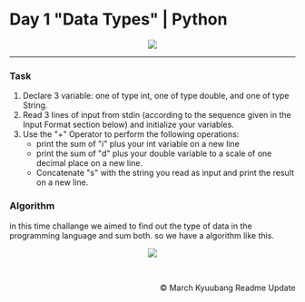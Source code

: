 # Day 1 "Data Types" | Python

<p align="center">
  <img src="https://github.com/Kyuubang/example_readme/blob/master/HR-Logo-Main.png">
</p>

___
### Task
1. Declare 3 variable: one of type int, one of type double, and one of type String.
2. Read 3 lines of input from stdin (according to the sequence given in the Input Format section below) and initialize your variables.
3. Use the "+" Operator to perform the following operations:
    * print the sum of "i" plus your int variable on a new line
    * print the sum of "d" plus your double variable to a scale of one decimal place on a new line.
    * Concatenate "s" with the string you read as input and print the result on a new line.
### Algorithm
in this time challange we aimed to find out the type of data in the programming language and sum both. so we have a algorithm like this. <br />

<p align="center">
  <img src="https://github.com/Kyuubang/Hackerrank_30_Days/blob/master/Day-1/Day_1_Flowchart.png">
</p><br />

<p align="right">
  © March Kyuubang Readme Update
</p>

